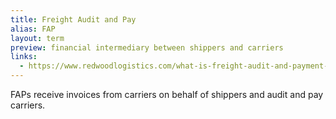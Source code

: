 ```yaml
---
title: Freight Audit and Pay
alias: FAP
layout: term
preview: financial intermediary between shippers and carriers
links:
  - https://www.redwoodlogistics.com/what-is-freight-audit-and-payment-definition-importance
---
```


FAPs receive invoices from carriers on behalf of shippers and audit and pay carriers.